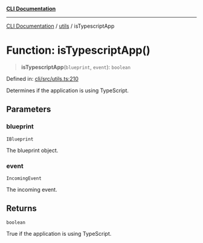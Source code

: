 [**CLI Documentation**](../../README.md)

***

[CLI Documentation](../../README.md) / [utils](../README.md) / isTypescriptApp

# Function: isTypescriptApp()

> **isTypescriptApp**(`blueprint`, `event`): `boolean`

Defined in: [cli/src/utils.ts:210](https://github.com/stonemjs/cli/blob/83156d7f07cad6e0545ad29ba32878fdd248ede2/src/utils.ts#L210)

Determines if the application is using TypeScript.

## Parameters

### blueprint

`IBlueprint`

The blueprint object.

### event

`IncomingEvent`

The incoming event.

## Returns

`boolean`

True if the application is using TypeScript.

